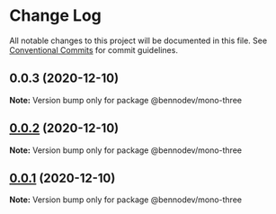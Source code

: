 # Change Log

All notable changes to this project will be documented in this file.
See [Conventional Commits](https://conventionalcommits.org) for commit guidelines.

## 0.0.3 (2020-12-10)

**Note:** Version bump only for package @bennodev/mono-three





## [0.0.2](https://github.com/azu/lerna-monorepo-github-actions-release/compare/v2.1.0...v0.0.2) (2020-12-10)

**Note:** Version bump only for package @bennodev/mono-three





## [0.0.1](https://github.com/azu/lerna-monorepo-github-actions-release/compare/v2.1.0...v0.0.1) (2020-12-10)

**Note:** Version bump only for package @bennodev/mono-three
